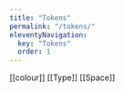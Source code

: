 ```yaml
---
title: "Tokens"
permalink: "/tokens/"
eleventyNavigation:
  key: "Tokens"
  order: 1
---
```


[[colour]]
[[Type]]
[[Space]]
